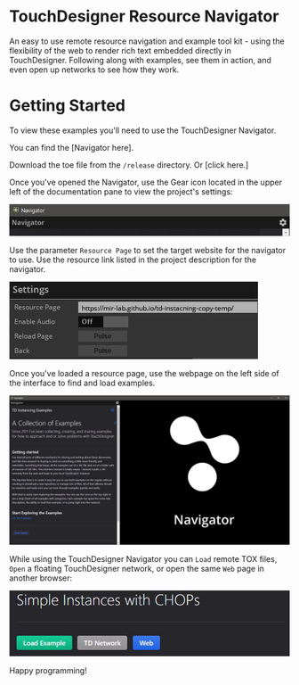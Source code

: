 # TouchDesigner Resource Navigator

An easy to use remote resource navigation and example tool kit - using the flexibility of the web to render rich text embedded directly in TouchDesigner. Following along with examples, see them in action, and even open up networks to see how they work.

# Getting Started
To view these examples you'll need to use the TouchDesigner Navigator.

You can find the [Navigator here].

Download the toe file from the `/release` directory. Or [click here.]

Once you've opened the Navigator, use the Gear icon located in the upper left of the documentation pane to view the project's settings:

![](assets/readme-imgs/settings-gear.jpg)

Use the parameter `Resource Page` to set the target website for the navigator to use. Use the resource link listed in the project description for the navigator.

![](assets/readme-imgs/settings.jpg)

Once you've loaded a resource page, use the webpage on the left side of the interface to find and load examples.

![](assets/readme-imgs/resource-nav-ui.jpg)

While using the TouchDesigner Navigator you can `Load` remote TOX files, `Open` a floating TouchDesigner network, or open the same `Web` page in another browser:

![](assets/readme-imgs/actions.jpg)

Happy programming!